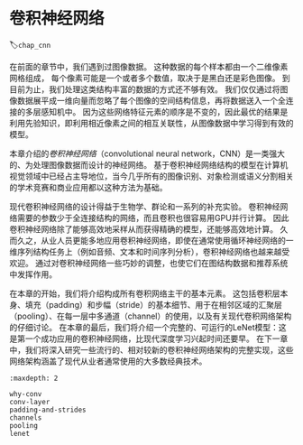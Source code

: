 # 卷积神经网络
:label:`chap_cnn`

在前面的章节中，我们遇到过图像数据。
这种数据的每个样本都由一个二维像素网格组成，
每个像素可能是一个或者多个数值，取决于是黑白还是彩色图像。
到目前为止，我们处理这类结构丰富的数据的方式还不够有效。
我们仅仅通过将图像数据展平成一维向量而忽略了每个图像的空间结构信息，再将数据送入一个全连接的多层感知机中。
因为这些网络特征元素的顺序是不变的，因此最优的结果是利用先验知识，即利用相近像素之间的相互关联性，从图像数据中学习得到有效的模型。

本章介绍的*卷积神经网络*（convolutional neural network，CNN）是一类强大的、为处理图像数据而设计的神经网络。
基于卷积神经网络结构的模型在计算机视觉领域中已经占主导地位，当今几乎所有的图像识别、对象检测或语义分割相关的学术竞赛和商业应用都以这种方法为基础。

现代卷积神经网络的设计得益于生物学、群论和一系列的补充实验。
卷积神经网络需要的参数少于全连接结构的网络，而且卷积也很容易用GPU并行计算。
因此卷积神经网络除了能够高效地采样从而获得精确的模型，还能够高效地计算。
久而久之，从业人员更能多地应用卷积神经网络，即使在通常使用循环神经网络的一维序列结构任务上（例如音频、文本和时间序列分析），卷积神经网络也越来越受欢迎。
通过对卷积神经网络一些巧妙的调整，也使它们在图结构数据和推荐系统中发挥作用。

在本章的开始，我们将介绍构成所有卷积网络主干的基本元素。
这包括卷积层本身、填充（padding）和步幅（stride）的基本细节、用于在相邻区域的汇聚层（pooling）、在每一层中多通道（channel）的使用，以及有关现代卷积网络架构的仔细讨论。
在本章的最后，我们将介绍一个完整的、可运行的LeNet模型：这是第一个成功应用的卷积神经网络，比现代深度学习兴起时间还要早。
在下一章中，我们将深入研究一些流行的、相对较新的卷积神经网络架构的完整实现，这些网络架构涵盖了现代从业者通常使用的大多数经典技术。

```toc
:maxdepth: 2

why-conv
conv-layer
padding-and-strides
channels
pooling
lenet
```
